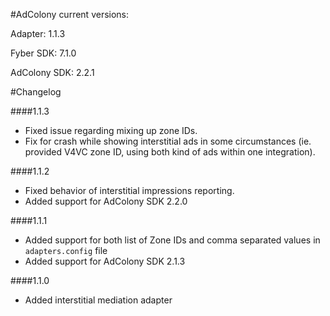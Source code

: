 #AdColony current versions:

Adapter: 1.1.3

Fyber SDK: 7.1.0

AdColony SDK: 2.2.1

#Changelog

####1.1.3

- Fixed issue regarding mixing up zone IDs.
- Fix for crash while showing interstitial ads in some circumstances (ie. provided V4VC zone ID, using both kind of ads within one integration).

####1.1.2

- Fixed behavior of interstitial impressions reporting.
- Added support for AdColony SDK 2.2.0

####1.1.1

- Added support for both list of Zone IDs and comma separated values in `adapters.config` file
- Added support for AdColony SDK 2.1.3

####1.1.0

- Added interstitial mediation adapter

